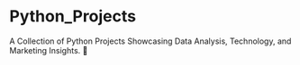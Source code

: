 # Python_Projects
A Collection of Python Projects Showcasing Data Analysis, Technology, and Marketing Insights. 🚀
